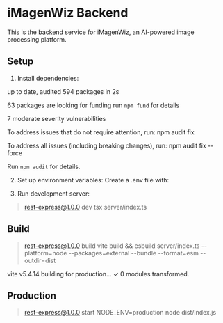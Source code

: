 # iMagenWiz Backend

This is the backend service for iMagenWiz, an AI-powered image processing platform.

## Setup
1. Install dependencies:
   
up to date, audited 594 packages in 2s

63 packages are looking for funding
  run `npm fund` for details

7 moderate severity vulnerabilities

To address issues that do not require attention, run:
  npm audit fix

To address all issues (including breaking changes), run:
  npm audit fix --force

Run `npm audit` for details.

2. Set up environment variables:
   Create a .env file with:
   

3. Run development server:
   
> rest-express@1.0.0 dev
> tsx server/index.ts

## Build

> rest-express@1.0.0 build
> vite build && esbuild server/index.ts --platform=node --packages=external --bundle --format=esm --outdir=dist

vite v5.4.14 building for production...
✓ 0 modules transformed.

## Production

> rest-express@1.0.0 start
> NODE_ENV=production node dist/index.js

